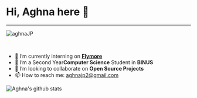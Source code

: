 # Hi, Aghna here 👋
---

<p align="left"> <img src="https://komarev.com/ghpvc/?username=aghnaJP" alt="aghnaJP" /></p>

<br/>

- 🔭 I’m currently interning on <b>[Flymore](https://flymore.id)</b>
- 🌱 I’m a Second Year<b>Computer Science</b> Student in <b>BINUS</b>
- 👯 I’m looking to collaborate on <b>Open Source Projects</b>
- 📫 How to reach me: aghnajp2@gmail.com

![Aghna's github stats](https://github-readme-stats.vercel.app/api?username=aghnaJP&show_icons=true&hide=["prs","issues","contribs"])

